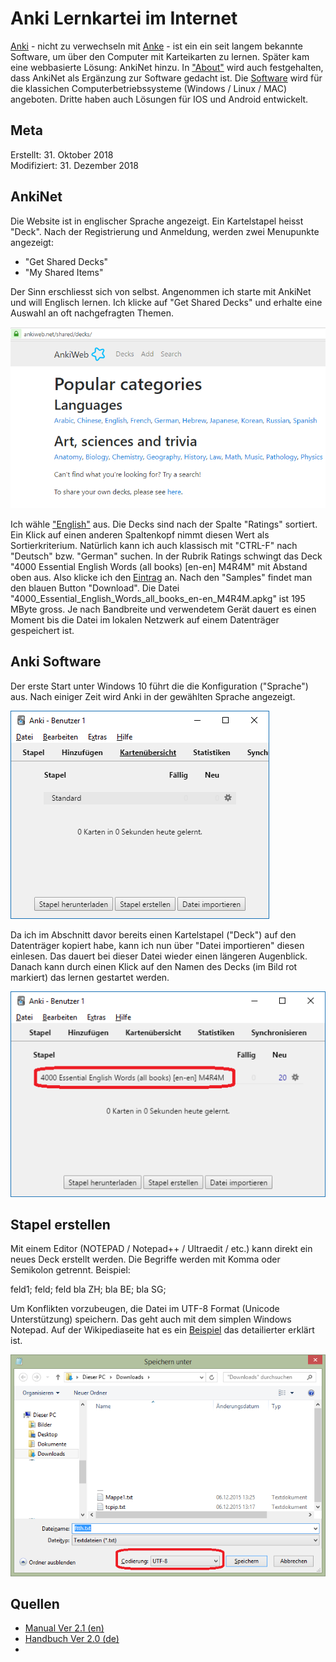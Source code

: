 # Anki Lernkartei im Internet

[Anki](https://apps.ankiweb.net) - nicht zu verwechseln mit [Anke](https://als.wikipedia.org/wiki/Butter) - ist ein ein seit langem bekannte Software, um über den Computer mit Karteikarten zu lernen.  Später kam eine webbasierte Lösung: AnkiNet hinzu. In ["About"](https://ankiweb.net/about) wird auch festgehalten, dass AnkiNet als Ergänzung zur Software gedacht ist. Die [Software](https://apps.ankiweb.net) wird für die klassichen Computerbetriebssysteme (Windows / Linux / MAC) angeboten. Dritte haben auch Lösungen für IOS und Android entwickelt.  

## Meta

Erstellt:		31. Oktober 2018  
Modifiziert:	31. Dezember 2018  

## AnkiNet  

Die Website ist in englischer Sprache angezeigt. Ein Kartelstapel heisst "Deck". Nach der Registrierung und Anmeldung, werden zwei Menupunkte angezeigt:  

* "Get Shared Decks"
* "My Shared Items"

Der Sinn erschliesst sich von selbst. Angenommen ich starte mit AnkiNet und will Englisch lernen. Ich klicke auf "Get Shared Decks" und erhalte eine Auswahl an oft nachgefragten Themen.  

![Anki Deck auswählen](..\anki\anki-deck-auswahl.png)  

Ich wähle ["English"](https://ankiweb.net/shared/decks/english) aus. Die Decks sind nach der Spalte "Ratings" sortiert. Ein Klick auf einen anderen Spaltenkopf nimmt diesen Wert als Sortierkriterium. Natürlich kann ich auch klassisch mit "CTRL-F" nach "Deutsch" bzw. "German" suchen. In der Rubrik Ratings schwingt das Deck "4000 Essential English Words (all books) [en-en] M4R4M" mit Abstand oben aus. Also klicke ich den [Eintrag](https://ankiweb.net/shared/info/1898344648) an. Nach den "Samples" findet man den blauen Button "Download". Die Datei "4000_Essential_English_Words_all_books_en-en_M4R4M.apkg" ist 195 MByte gross. Je nach Bandbreite und verwendetem Gerät dauert es einen Moment bis die Datei im  lokalen Netzwerk auf einem Datenträger gespeichert ist.

## Anki Software  

Der erste Start unter Windows 10 führt die die Konfiguration ("Sprache") aus. Nach einiger Zeit wird Anki in der gewählten Sprache angezeigt.  

![Anki Deck auswählen](..\anki\sw-basic.png)  

Da ich im Abschnitt davor bereits einen Kartelstapel ("Deck") auf den Datenträger kopiert habe, kann ich nun über "Datei importieren" diesen einlesen. Das dauert bei dieser Datei wieder einen längeren Augenblick. Danach kann durch einen Klick auf den Namen des Decks (im Bild rot markiert) das lernen gestartet werden.  

![Anki Deck bereit](..\anki\sw-basic-1.png)  


## Stapel erstellen  

Mit einem Editor (NOTEPAD / Notepad++ / Ultraedit / etc.) kann direkt ein neues Deck erstellt werden. Die Begriffe werden mit Komma oder Semikolon getrennt. Beispiel:  

feld1; feld; feld
bla ZH; bla BE; bla SG;

Um Konflikten vorzubeugen, die Datei im UTF-8 Format (Unicode Unterstützung) speichern. Das geht auch mit dem simplen Windows Notepad.  Auf der Wikipediaseite hat es ein [Beispiel](https://de.wikipedia.org/wiki/Anki#Hinzufügen_von_Inhalten) das detailierter erklärt ist.

![Notepad UTF-8](..\anki\utf8.png)  

## Quellen  

* [Manual Ver 2.1 (en)](https://apps.ankiweb.net/docs/manual.html)
* [Handbuch Ver 2.0 (de)](http://www.dennisproksch.de/anki)
* 